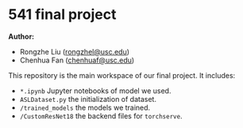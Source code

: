 # 541 final project

**Author:**

- Rongzhe Liu (rongzhel@usc.edu)
- Chenhua Fan (chenhuaf@usc.edu)

This repository is the main workspace of our final project. It includes:

- `*.ipynb` Jupyter notebooks of model we used.
- `ASLDataset.py` the initialization of dataset.
- `/trained_models` the models we trained.
- `/CustomResNet18` the backend files for `torchserve`.
